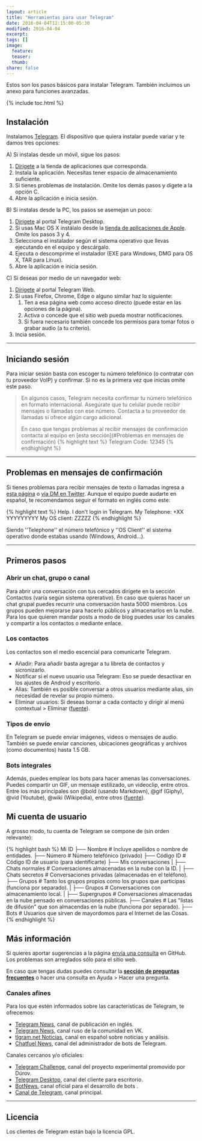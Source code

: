 ```yaml
---
layout: article
title: "Herramientas para usar Telegram"
date: 2016-04-04T12:15:00-05:30
modified: 2016-04-04
excerpt:
tags: []
image:
  feature:
  teaser:
  thumb:
share: false
---
```


Estos son los pasos básicos para instalar Telegram. También incluimos un anexo para funciones avanzadas.

{% include toc.html %}

## Instalación

Instalamos [Telegram](https://telegram.org/). El dispositivo que quiera instalar puede variar y te damos tres opciones:

A) Si instalas desde un móvil, sigue los pasos:

1. [Dírigete](https://telegram.org/dl) a la tienda de aplicaciones que corresponda.
2. Instala la aplicación. Necesitas tener espacio de almacenamiento suficiente.
3. Si tienes problemas de instalación. Omite los demás pasos y dígete a la opción C.
4. Abre la aplicación e inicia sesión.

B) Si instalas desde la PC, los pasos se asemejan un poco:

1. [Dírigete](https://desktop.telegram.org/) al portal Telegram Desktop.
2. Si usas Mac OS X instálalo desde la [tienda de aplicaciones de Apple](https://itunes.apple.com/us/app/telegram-desktop/id946399090). Omite los pasos 3 y 4.
3. Selecciona el instalador según el sistema operativo que llevas ejecutando en el equipo y descárgalo.
4. Ejecuta o descomprime el instalador (EXE para Windows, DMG para OS X, TAR para Linux).
5. Abre la aplicación e inicia sesión.

C) Si deseas por medio de un navegador web:
1. [Dírigete](https://web.telegram.org/) al portal Telegram Web.
2. Si usas Firefox, Chrome, Edge o alguno similar haz lo siguiente:
	 1. Ten a esa página web como acceso directo (puede estar en las opciones de la página).
	 2. Activa o concede que el sitio web pueda mostrar notificaciones.
	 3. Si fuera necesario también concede los permisos para tomar fotos o grabar audio (a tu criterio).
3. Incia sesión.

---

## Iniciando sesión

Para iniciar sesión basta con escoger tu número telefónico (o contratar con tu proveedor VoIP) y confirmar. Si no es la primera vez que inicias omite este paso.

>En algunos casos, Telegram necesita confirmar tu número telefónico en formato internacional. Asegúrate que tu celular puede recibir mensajes o llamadas con ese número. Contacta a tu proveedor de llamadas si ofrece algún cargo adicional.
>
>En caso que tengas problemas al recibir mensajes de confirmación contacta al equipo en [esta sección](#Problemas en mensajes de confirmación)
{% highlight text %}
Telegram Code: 12345
{% endhighlight %}

---

## Problemas en mensajes de confirmación
Si tienes problemas para recibir mensajes de texto o llamadas ingresa a [esta página](https://telegram.org/support) o [vía DM en Twitter](https://twitter.com/smstelegram).
Aunque el equipo puede audarte en español, te recomendamos seguir el formato en inglés como este:

{% highlight text %}
Help. I don't login in Telegram.
My Telephone: +XX YYYYYYYYY
My OS client: ZZZZZ
{% endhighlight %}

Siendo ''Telephone'' el número telefónico y ''OS Client'' el sistema operativo donde estabas usando (Windows, Android...).

---

## Primeros pasos

### Abrir un chat, grupo o canal

Para abrir una conversación con tus cercados dirígete en la sección Contactos (varía según sistema oprerativo). En caso que quieras hacer un chat grupal puedes recurrir una conversación hasta 5000 miembros. Los grupos pueden mejorarse para hacerlo públicos y almacenarlos en la nube. Para los que quieren mandar posts a modo de blog puedes usar los canales y compartir a los contactos o mediante enlace.

### Los contactos

Los contactos son el medio escencial para comunicarte Telegram.

* Añadir: Para añadir basta agregar a tu libreta de contactos y sicronizarlo.
* Notificar si el nuevo usuario usa Telegram: Eso se puede desactivar en los ajustes de Android y escritorio.
* Alias: También es posible conversar a otros usuarios mediante alias, sin necesidad de revelar su propio número.
* Eliminar usuarios: Si deseas borrar a cada contacto y dirigir al menú contextual > Eliminar ([fuente](http://technology.onehowto.com/article/how-to-delete-a-telegram-contact-1472.html)).

### Tipos de envío

En Telegram se puede envíar imágenes, videos o mensajes de audio. También se puede envíar canciones, ubicaciones geográficas y archivos (como documentos) hasta 1.5 GB. 

### Bots integrales

Además, puedes emplear los bots para hacer amenas las conversaciones. Puedes compartir un GIF, un mensaje estilizado, un videoclip, entre otros. Entre los más principales son @bold (usando Markdown), @gif (Giphy), @vid (Youtube), @wiki (Wikipedia), entre otros ([fuente](https://core.telegram.org/bots/inline)).

## Mi cuenta de usuario

A grosso modo, tu cuenta de Telegram se compone de (sin orden relevante):

{% highlight bash %}
Mi ID
├── Nombre                              # Incluye apellidos o nombre de entidades.
├── Número                              # Número telefónico (privado)
├── Código ID                           # Código ID de usuario (para identificarte)
├── Mis conversaciones
|    ├── Chats normales                 # Conversaciones almacenadas en la nube con la ID.
|    ├── Chats secretos		            # Conversaciones privadas (almacenadas en el teléfono).
├── Grupos                              # Tanto los grupos propios como los grupos que participas (funciona por separado).
|    ├── Grupos                         # Conversaciones con almacenamiento local.
|    ├── Supergrupos                    # Conversaciones almacenadas en la nube pensado en conversaciones públicas.
├── Canales                             # Las "listas de difusión" que son almacendas en la nube (funciona por separado).
├── Bots                                # Usuarios que sirven de mayordomos para el Internet de las Cosas.
{% endhighlight %}

## Más información

Si quieres aportar sugerencias a la página [envía una consulta](https://github.com/Niaj-scio/niaj-scio.github.io/issues) en GitHub. Los problemas son arreglados sólo para el sitio web.

En caso que tengas dudas puedes consultar la **[sección de preguntas frecuentes](https://telegram.org/faq/es)** o hacer una consulta en Ayuda > Hacer una pregunta.

### Canales afines
Para los que estén informados sobre las características de Telegram, te ofrecemos:

* [Telegram News](https://telegram.me/newschannel), canal de publicación en inglés.
* [Telegram News](https://telegram.me/tnews_ru), canal ruso de la comunidad en VK.
* [tlgram.net Noticias](https://telegram.me/tlgramNET), canal en español sobre noticias y análisis.
* [Chatfuel News](https://telegram.me/chatfuel), canal del administrador de bots de Telegram.

Canales cercanos y/o oficiales:

* [Telegram Challenge](https://telegram.me/durovschallenge), canal del proyecto experimental promovido por Dúrov.
* [Telegram Desktop](https://telegram.me/desktop), canal del cliente para escritorio.
* [BotNews](https://telegram.me/BotNews), canal oficial para el desarrollo de bots .
* [Canal de Telegram](https://telegram.me/telegram), canal principal.
---

## Licencia

Los clientes de Telegram están bajo la licencia GPL.
